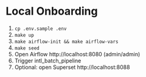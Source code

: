 # Local Onboarding

1) `cp .env.sample .env`
2) `make up`
3) `make airflow-init && make airflow-vars`
4) `make seed`
5) Open Airflow http://localhost:8080 (admin/admin)
6) Trigger intl_batch_pipeline
7) Optional: open Superset http://localhost:8088
